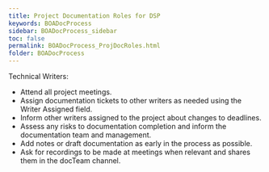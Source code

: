 ```yaml
---
title: Project Documentation Roles for DSP
keywords: BOADocProcess
sidebar: BOADocProcess_sidebar
toc: false
permalink: BOADocProcess_ProjDocRoles.html
folder: BOADocProcess
---
```


Technical Writers:
-   Attend all project meetings.
-   Assign documentation tickets to other writers as needed using the Writer Assigned field.
-   Inform other writers assigned to the project about changes to deadlines.
-   Assess any risks to documentation completion and inform the documentation team and management.
-   Add notes or draft documentation as early in the process as possible.
-   Ask for recordings to be made at meetings when relevant and shares them in the docTeam channel.
